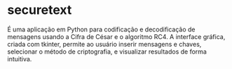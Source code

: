# securetext
É uma aplicação em Python para codificação e decodificação de mensagens usando a Cifra de César e o algoritmo RC4. A interface gráfica, criada com tkinter, permite ao usuário inserir mensagens e chaves, selecionar o método de criptografia, e visualizar resultados de forma intuitiva.
